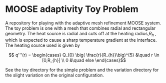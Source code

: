 # MOOSE adaptivity Toy Problem
A repository for playing with the adaptive mesh refinement MOOSE system. The toy problem is one with a mesh that combines radial and rectangular geometry. The heat source is radial and cuts off at the heating radius,$R_{h}$ , which is expected to cause a sharp temperature gradient at the interface. The heating source used is given by
```math
    q'''(r) =
    \begin{cases}
      Q_{0} \big( \frac{r}{R_{h}}\big)^{5} &\quad r \in [0,R_{h}] \\
        0 &\quad else
    \end{cases}
```

See the toy directory for the simple problem and the variation directory for the slight variation on the original configuration.